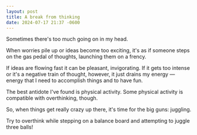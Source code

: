 ```yaml
---
layout: post
title: A break from thinking
date: 2024-07-17 21:37 -0600
---
```


Sometimes there's too much going on in my head.

When worries pile up or ideas become too exciting, it's as if someone steps on the gas pedal of thoughts, launching them on a frency.

If ideas are flowing fast it can be pleasant, invigorating. If it gets too intense or it's a negative train of thought, however, it just drains my energy —energy that I need to accomplish things and to have fun.

The best antidote I've found is physical activity. Some physical activity is compatible with overthinking, though.

So, when things get really crazy up there, it's time for the big guns: juggling.

Try to overthink while stepping on a balance board and attempting to juggle three balls!
